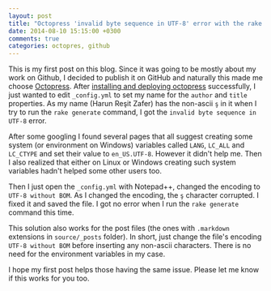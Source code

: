 ```yaml
---
layout: post
title: "Octopress 'invalid byte sequence in UTF-8' error with the rake generate command"
date: 2014-08-10 15:15:00 +0300
comments: true
categories: octopres, github
---
```

This is my first post on this blog. Since it was going to be mostly about my work on Github, I decided to publish it on GitHub and naturally this made me choose [Octopress](http://octopress.org). After [installing and deploying octopress](http://www.techelex.org/setup-octopress-on-windows7/) successfully, I just wanted to edit `_config.yml` to set my name for the `author` and `title` properties. As my name (Harun Reşit Zafer) has the non-ascii `ş` in it when I try to run the `rake generate` command, I got the `invalid byte sequence in UTF-8` error. 

After some googling I found several pages that all suggest creating some system (or environment on Windows) variables called `LANG`, `LC_ALL` and `LC_CTYPE` and set their value to `en_US.UTF-8`. However it didn't help me. Then I also realized that either on Linux or Windows creating such system variables hadn't helped some other users too.

Then I just open the `_config.yml` with Notepad++, changed the encoding to `UTF-8 without BOM`. As I changed the encoding, the `ş` character corrupted. I fixed it and saved the file. I got no error when I run the `rake generate` command this time. 

This solution also works for the post files (the ones with `.markdown` extensions in `source/_posts` folder). In short, just change the file's encoding `UTF-8 without BOM` before inserting any non-ascii characters. There is no need for the environment variables in my case.

I hope my first post helps those having the same issue. Please let me know if this works for you too.
